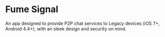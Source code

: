 # Fume Signal
An app designed to provide P2P chat services to Legacy devices (iOS 7+, Android 4.4+), with an sleek design and security on mind.

